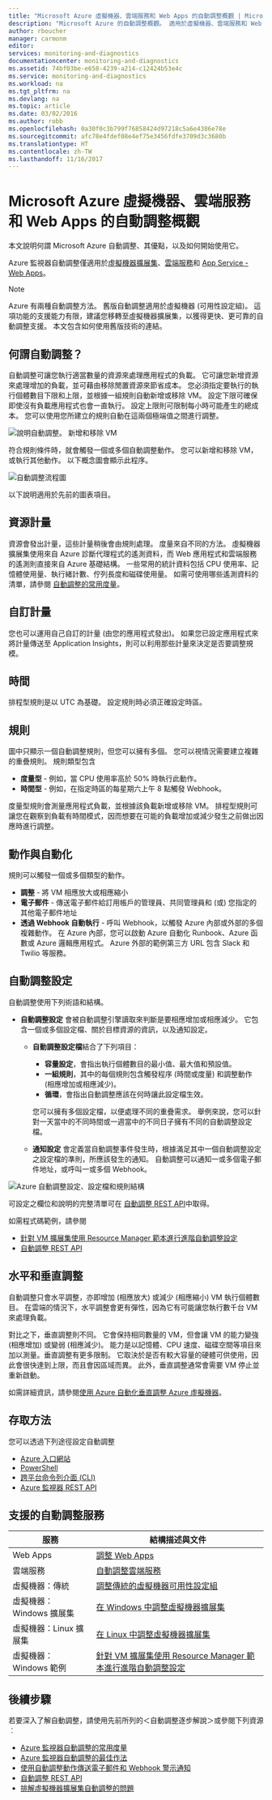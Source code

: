 ```yaml
---
title: "Microsoft Azure 虛擬機器、雲端服務和 Web Apps 的自動調整概觀 | Microsoft Docs"
description: "Microsoft Azure 的自動調整概觀。 適用於虛擬機器、雲端服務和 Web Apps。"
author: rboucher
manager: carmonm
editor: 
services: monitoring-and-diagnostics
documentationcenter: monitoring-and-diagnostics
ms.assetid: 74bf03be-e658-4239-a214-c12424b53e4c
ms.service: monitoring-and-diagnostics
ms.workload: na
ms.tgt_pltfrm: na
ms.devlang: na
ms.topic: article
ms.date: 03/02/2016
ms.author: robb
ms.openlocfilehash: 0a30f0c3b799f76858424d97218c5a6e4386e78e
ms.sourcegitcommit: afc78e4fdef08e4ef75e3456fdfe3709d3c3680b
ms.translationtype: HT
ms.contentlocale: zh-TW
ms.lasthandoff: 11/16/2017
---
```

# <a name="overview-of-autoscale-in-microsoft-azure-virtual-machines-cloud-services-and-web-apps"></a>Microsoft Azure 虛擬機器、雲端服務和 Web Apps 的自動調整概觀
本文說明何謂 Microsoft Azure 自動調整、其優點，以及如何開始使用它。  

Azure 監視器自動調整僅適用於[虛擬機器擴展集](https://azure.microsoft.com/services/virtual-machine-scale-sets/)、[雲端服務](https://azure.microsoft.com/services/cloud-services/)和 [App Service - Web Apps](https://azure.microsoft.com/services/app-service/web/)。

> [!NOTE]
> Azure 有兩種自動調整方法。 舊版自動調整適用於虛擬機器 (可用性設定組)。 這項功能的支援能力有限，建議您移轉至虛擬機器擴展集，以獲得更快、更可靠的自動調整支援。 本文包含如何使用舊版技術的連結。  
>
>

## <a name="what-is-autoscale"></a>何謂自動調整？
自動調整可讓您執行適當數量的資源來處理應用程式的負載。 它可讓您新增資源來處理增加的負載，並可藉由移除閒置資源來節省成本。 您必須指定要執行的執行個體數目下限和上限，並根據一組規則自動新增或移除 VM。 設定下限可確保即使沒有負載應用程式也會一直執行。 設定上限則可限制每小時可能產生的總成本。 您可以使用您所建立的規則自動在這兩個極端值之間進行調整。

 ![說明自動調整。 新增和移除 VM](./media/monitoring-overview-autoscale/AutoscaleConcept.png)

符合規則條件時，就會觸發一個或多個自動調整動作。 您可以新增和移除 VM，或執行其他動作。 以下概念圖會顯示此程序。  

 ![自動調整流程圖](./media/monitoring-overview-autoscale/Autoscale_Overview_v4.png)

以下說明適用於先前的圖表項目。   

## <a name="resource-metrics"></a>資源計量
資源會發出計量，這些計量稍後會由規則處理。 度量來自不同的方法。
虛擬機器擴展集使用來自 Azure 診斷代理程式的遙測資料，而 Web 應用程式和雲端服務的遙測則直接來自 Azure 基礎結構。 一些常用的統計資料包括 CPU 使用率、記憶體使用量、執行緒計數、佇列長度和磁碟使用量。 如需可使用哪些遙測資料的清單，請參閱 [自動調整的常用度量](insights-autoscale-common-metrics.md)。

## <a name="custom-metrics"></a>自訂計量
您也可以運用自己自訂的計量 (由您的應用程式發出)。 如果您已設定應用程式來將計量傳送至 Application Insights，則可以利用那些計量來決定是否要調整規模。 

## <a name="time"></a>時間
排程型規則是以 UTC 為基礎。 設定規則時必須正確設定時區。  

## <a name="rules"></a>規則
圖中只顯示一個自動調整規則，但您可以擁有多個。 您可以視情況需要建立複雜的重疊規則。  規則類型包含  

* **度量型** - 例如，當 CPU 使用率高於 50% 時執行此動作。
* **時間型** - 例如，在指定時區的每星期六上午 8 點觸發 Webhook。

度量型規則會測量應用程式負載，並根據該負載新增或移除 VM。 排程型規則可讓您在觀察到負載有時間模式，因而想要在可能的負載增加或減少發生之前做出因應時進行調整。  

## <a name="actions-and-automation"></a>動作與自動化
規則可以觸發一個或多個類型的動作。

* **調整** - 將 VM 相應放大或相應縮小
* **電子郵件** - 傳送電子郵件給訂用帳戶的管理員、共同管理員和 (或) 您指定的其他電子郵件地址
* **透過 Webhook 自動執行** - 呼叫 Webhook，以觸發 Azure 內部或外部的多個複雜動作。 在 Azure 內部，您可以啟動 Azure 自動化 Runbook、Azure 函數或 Azure 邏輯應用程式。 Azure 外部的範例第三方 URL 包含 Slack 和 Twilio 等服務。

## <a name="autoscale-settings"></a>自動調整設定
自動調整使用下列術語和結構。

- **自動調整設定** 會被自動調整引擎讀取來判斷是要相應增加或相應減少。 它包含一個或多個設定檔、關於目標資源的資訊，以及通知設定。

    - **自動調整設定檔**結合了下列項目：

        - **容量設定**，會指出執行個體數目的最小值、最大值和預設值。
        - **一組規則**，其中的每個規則包含觸發程序 (時間或度量) 和調整動作 (相應增加或相應減少)。
        - **循環**，會指出自動調整應該在何時讓此設定檔生效。

        您可以擁有多個設定檔，以便處理不同的重疊需求。 舉例來說，您可以針對一天當中的不同時間或一週當中的不同日子擁有不同的自動調整設定檔。

    - **通知設定** 會定義當自動調整事件發生時，根據滿足其中一個自動調整設定之設定檔的準則，所應該發生的通知。 自動調整可以通知一或多個電子郵件地址，或呼叫一或多個 Webhook。


![Azure 自動調整設定、設定檔和規則結構](./media/monitoring-overview-autoscale/AzureResourceManagerRuleStructure3.png)

可設定之欄位和說明的完整清單可在 [自動調整 REST API](https://msdn.microsoft.com/library/dn931928.aspx)中取得。

如需程式碼範例，請參閱

* [針對 VM 擴展集使用 Resource Manager 範本進行進階自動調整設定](insights-advanced-autoscale-virtual-machine-scale-sets.md)  
* [自動調整 REST API](https://msdn.microsoft.com/library/dn931953.aspx)

## <a name="horizontal-vs-vertical-scaling"></a>水平和垂直調整
自動調整只會水平調整，亦即增加 (相應放大) 或減少 (相應縮小) VM 執行個體數目。  在雲端的情況下，水平調整會更有彈性，因為它有可能讓您執行數千台 VM 來處理負載。

對比之下，垂直調整則不同。 它會保持相同數量的 VM，但會讓 VM 的能力變強 (相應增加) 或變弱 (相應減少)。 能力是以記憶體、CPU 速度、磁碟空間等項目來加以測量。垂直調整有更多限制。 它取決於是否有較大容量的硬體可供使用，因此會很快達到上限，而且會因區域而異。 此外，垂直調整通常會需要 VM 停止並重新啟動。

如需詳細資訊，請參閱[使用 Azure 自動化垂直調整 Azure 虛擬機器](../virtual-machines/linux/vertical-scaling-automation.md?toc=%2fazure%2fvirtual-machines%2flinux%2ftoc.json)。

## <a name="methods-of-access"></a>存取方法
您可以透過下列途徑設定自動調整

* [Azure 入口網站](insights-how-to-scale.md)
* [PowerShell](insights-powershell-samples.md#create-and-manage-autoscale-settings)
* [跨平台命令列介面 (CLI)](insights-cli-samples.md#autoscale)
* [Azure 監視器 REST API](https://msdn.microsoft.com/library/azure/dn931953.aspx)

## <a name="supported-services-for-autoscale"></a>支援的自動調整服務
| 服務 | 結構描述與文件 |
| --- | --- |
| Web Apps |[調整 Web Apps](insights-how-to-scale.md) |
| 雲端服務 |[自動調整雲端服務](../cloud-services/cloud-services-how-to-scale-portal.md) |
| 虛擬機器：傳統 |[調整傳統的虛擬機器可用性設定組](https://blogs.msdn.microsoft.com/kaevans/2015/02/20/autoscaling-azurevirtual-machines/) |
| 虛擬機器：Windows 擴展集 |[在 Windows 中調整虛擬機器擴展集](../virtual-machine-scale-sets/virtual-machine-scale-sets-windows-autoscale.md) |
| 虛擬機器：Linux 擴展集 |[在 Linux 中調整虛擬機器擴展集](../virtual-machine-scale-sets/virtual-machine-scale-sets-linux-autoscale.md) |
| 虛擬機器：Windows 範例 |[針對 VM 擴展集使用 Resource Manager 範本進行進階自動調整設定](insights-advanced-autoscale-virtual-machine-scale-sets.md) |

## <a name="next-steps"></a>後續步驟
若要深入了解自動調整，請使用先前所列的＜自動調整逐步解說＞或參閱下列資源︰

* [Azure 監視器自動調整的常用度量](insights-autoscale-common-metrics.md)
* [Azure 監視器自動調整的最佳作法](insights-autoscale-best-practices.md)
* [使用自動調整動作傳送電子郵件和 Webhook 警示通知](insights-autoscale-to-webhook-email.md)
* [自動調整 REST API](https://msdn.microsoft.com/library/dn931953.aspx)
* [排解虛擬機器擴展集自動調整的問題](../virtual-machine-scale-sets/virtual-machine-scale-sets-troubleshoot.md)
